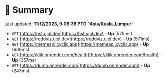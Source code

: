 # 📖 Summary
Last updated: **11/12/2023, 9:08:38 PTG "Asia/Kuala_Lumpur"**

- `GET` [https://hst.ujol.dev](https://hst.ujol.dev) - **Up** (575ms)
- `GET` [https://reddviz.ujol.dev](https://reddviz.ujol.dev) - **Up** (571ms)
- `GET` [https://memeapi.cyclic.app](https://memeapi.cyclic.app) - **Up** (638ms)
- `GET` [https://klik.onrender.com/health](https://klik.onrender.com/health) - **Up** (357ms)
- `GET` [https://dumb.onrender.com](https://dumb.onrender.com) - **Up** (243ms)
